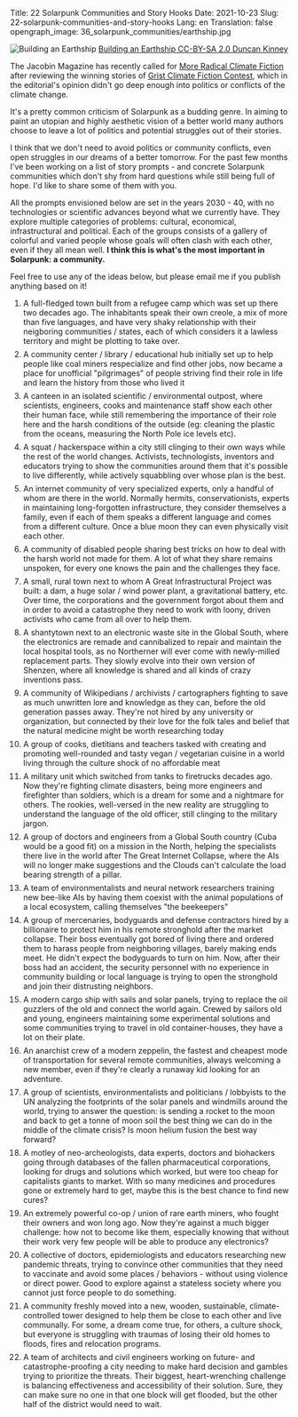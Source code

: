 Title: 22 Solarpunk Communities and Story Hooks
Date: 2021-10-23
Slug: 22-solarpunk-communities-and-story-hooks
Lang: en
Translation: false
opengraph_image: 36_solarpunk_communities/earthship.jpg

![Building an Earthship](/images/36_solarpunk_communities/earthship.jpg)
[Building an Earthship CC-BY-SA 2.0 Duncan Kinney](https://www.flickr.com/photos/duncank/6073919878/)

The Jacobin Magazine has recently called for [More Radical Climate Fiction](https://www.jacobinmag.com/2021/10/climate-fiction-imagine-2200-grist-review-futurism) after reviewing the winning stories of [Grist Climate Fiction Contest](https://grist.org/fix/series/imagine-2200-climate-fiction/), which in the editorial's opinion didn't go deep enough into politics or conflicts of the climate change.

It's a pretty common criticism of Solarpunk as a budding genre. In aiming to paint an utopian and highly aesthetic vision of a better world many authors choose to leave a lot of politics and potential struggles out of their stories.

I think that we don't need to avoid politics or community conflicts, even open struggles in our dreams of a better tomorrow. For the past few months I've been working on a list of story prompts - and concrete Solarpunk communities which don't shy from hard questions while still being full of hope. I'd like to share some of them with you.

All the prompts envisioned below are set in the years 2030 - 40, with no technologies or scientific advances beyond what we currently have. They explore multiple categories of problems: cultural, economical, infrastructural and political. Each of the groups consists of a gallery of colorful and varied people whose goals will often clash with each other, even if they all mean well. **I think this is what's the most important in Solarpunk: a community.**

Feel free to use any of the ideas below, but please email me if you publish anything based on it!

<style> li { padding-bottom: 0.5em; }</style>

1. A full-fledged town built from a refugee camp which was set up there two decades ago. The inhabitants speak their own creole, a mix of more than five languages, and have very shaky relationship with their neigboring communities / states, each of which considers it a lawless territory and might be plotting to take over.
2. A community center / library / educational hub initially set up to help people like coal miners respecialize and find other jobs, now became a place for unofficial "pilgrimages" of people striving find their role in life and learn the history from those who lived it
3. A canteen in an isolated scientific / environmental outpost, where scientists, engineers, cooks and maintenance staff show each other their human face, while still remembering the importance of their role here and the harsh conditions of the outside (eg: cleaning the plastic from the oceans, measuring the North Pole ice levels etc).
4. A squat / hackerspace within a city still clinging to their own ways while the rest of the world changes. Activists, technologists, inventors and educators trying to show the communities around them that it's possible to live differently, while actively squabbling over whose plan is the best.
5. An internet community of very specialized experts, only a handful of whom are there in the world. Normally hermits, conservationists, experts in maintaining long-forgotten infrastructure, they consider themselves a family, even if each of them speaks a different language and comes from a different culture. Once a blue moon they can even physically visit each other.
6. A community of disabled people sharing best tricks on how to deal with the harsh world not made for them. A lot of what they share remains unspoken, for every one knows the pain and the challenges they face.
7. A small, rural town next to whom A Great Infrastructural Project was built: a dam, a huge solar / wind power plant, a gravitational battery, etc. Over time, the corporations and the government forgot about them and in order to avoid a catastrophe they need to work with loony, driven activists who came from all over to help them.
8. A shantytown next to an electronic waste site in the Global South, where the electronics are remade and cannibalized to repair and maintain the local hospital tools, as no Northerner will ever come with newly-milled replacement parts. They slowly evolve into their own version of Shenzen, where all knowledge is shared and all kinds of crazy inventions pass.
9. A community of Wikipedians / archivists / cartographers fighting to save as much unwritten lore and knowledge as they can, before the old generation passes away. They're not hired by any university or organization, but connected by their love for the folk tales and belief that the natural medicine might be worth researching today
10. A group of cooks, dietitians and teachers tasked with creating and promoting well-rounded and tasty vegan / vegetarian cuisine in a world living through the culture shock of no affordable meat
11. A military unit which switched from tanks to firetrucks decades ago. Now they're fighting climate disasters, being more engineers and firefighter than soldiers, which is a dream for some and a nightmare for others. The rookies, well-versed in the new reality are struggling to understand the language of the old officer, still clinging to the military jargon.
12. A group of doctors and engineers from a Global South country (Cuba would be a good fit) on a mission in the North, helping the specialists there live in the world after The Great Internet Collapse, where the AIs will no longer make suggestions and the Clouds can't calculate the load bearing strength of a pillar.
13. A team of environmentalists and neural network researchers training new bee-like AIs by having them coexist with the animal populations of a local ecosystem, calling themselves "the beekeepers"
14. A group of mercenaries, bodyguards and defense contractors hired by a billionaire to protect him in his remote stronghold after the market collapse. Their boss eventually got bored of living there and ordered them to harass people from neighboring villages, barely making ends meet. He didn't expect the bodyguards to turn on him. Now, after their boss had an accident, the security personnel with no experience in community building or local language is trying to open the stronghold and join their distrusting neighbors.
15. A modern cargo ship with sails and solar panels, trying to replace the oil guzzlers of the old and connect the world again. Crewed by sailors old and young, engineers maintaining some experimental solutions and some communities trying to travel in old container-houses, they have a lot on their plate.
16. An anarchist crew of a modern zeppelin, the fastest and cheapest mode of transportation for several remote communities, always welcoming a new member, even if they're clearly a runaway kid looking for an adventure.
17. A group of scientists, environmentalists and politicians / lobbyists to the UN analyzing the footprints of the solar panels and windmills around the world, trying to answer the question: is sending a rocket to the moon and back to get a tonne of moon soil the best thing we can do in the middle of the climate crisis? Is moon helium fusion the best way forward?
18. A motley of neo-archeologists, data experts, doctors and biohackers going through databases of the fallen pharmaceutical corporations, looking for drugs and solutions which worked, but were too cheap for capitalists giants to market. With so many medicines and procedures gone or extremely hard to get, maybe this is the best chance to find new cures?
19. An extremely powerful co-op / union of rare earth miners, who fought their owners and won long ago. Now they're against a much bigger challenge: how not to become like them, especially knowing that without their work very few people will be able to produce any electronics?
20. A collective of doctors, epidemiologists and educators researching new pandemic threats, trying to convince other communities that they need to vaccinate and avoid some places / behaviors - without using violence or direct power. Good to explore against a stateless society where you cannot just force people to do something.
21. A community freshly moved into a new, wooden, sustainable, climate-controlled tower designed to help them be close to each other and live communally. For some, a dream come true, for others, a culture shock, but everyone is struggling with traumas of losing their old homes to floods, fires and relocation programs.
22. A team of architects and civil engineers working on future- and catastrophe-proofing a city needing to make hard decision and gambles trying to prioritize the threats. Their biggest, heart-wrenching challenge is balancing effectiveness and accessibility of their solution. Sure, they can make sure no one in that one block will get flooded, but the other half of the district would need to wait.
